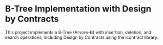 # B-Tree Implementation with Design by Contracts

This project implements a B-Tree (Árvore-B) with insertion, deletion, and search operations, including Design by Contracts using the icontract library.
